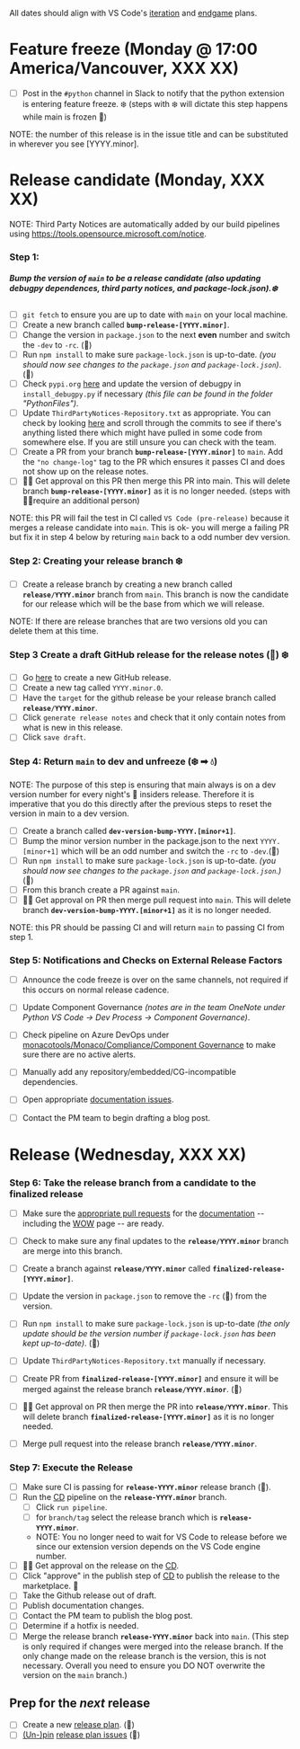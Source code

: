 All dates should align with VS Code's [iteration](https://github.com/microsoft/vscode/labels/iteration-plan) and [endgame](https://github.com/microsoft/vscode/labels/endgame-plan) plans.

# Feature freeze (Monday @ 17:00 America/Vancouver, XXX XX)

-   [ ] Post in the `#python` channel in Slack to notify that the python extension is entering feature freeze. ❄️ (steps with ❄️ will dictate this step happens while main is frozen 🥶)

NOTE: the number of this release is in the issue title and can be substituted in wherever you see [YYYY.minor].


# Release candidate (Monday, XXX XX)

NOTE: Third Party Notices are automatically added by our build pipelines using  https://tools.opensource.microsoft.com/notice.

### Step 1: 
##### Bump the version of `main` to be a release candidate (also updating debugpy dependences, third party notices, and package-lock.json).❄️

-   [ ] `git fetch` to ensure you are up to date with `main` on your local machine.
-   [ ] Create a new branch called  **`bump-release-[YYYY.minor]`**.
-   [ ] Change the version in `package.json` to the next **even** number and switch the `-dev` to `-rc`. (🤖)
-   [ ] Run `npm install` to make sure `package-lock.json` is up-to-date. _(you should now see changes to the `package.json` and `package-lock.json`)_. (🤖)
-   [ ] Check `pypi.org` [here](https://pypi.org/search/?q=debugpy) and update the version of debugpy in `install_debugpy.py` if necessary _(this file can be found in the folder "PythonFiles")_.
-   [ ] Update `ThirdPartyNotices-Repository.txt` as appropriate. You can check by looking [here](https://github.com/microsoft/vscode-python/commits/main) and scroll through the commits to see if there's anything listed there which might have pulled in some code from somewhere else. If you are still unsure you can check with the team. 
-   [ ] Create a PR from your branch  **`bump-release-[YYYY.minor]`** to `main`. Add the `"no change-log"` tag to the PR which ensures it passes CI and does not show up on the release notes.
-   [ ] 🧍🧍 Get approval on this PR then merge this PR into main. This will delete branch **`bump-release-[YYYY.minor]`** as it is no longer needed. (steps with 🧍🧍require an additional person) 

NOTE: this PR will fail the test in CI called `VS Code (pre-release)` because it merges a release candidate into `main`. This is ok- you will merge a failing PR but fix it in step 4 below by returing `main` back to a odd number dev version.


### Step 2: Creating your release branch ❄️
-   [ ] Create a release branch by creating a new branch called **`release/YYYY.minor`** branch from `main`. This branch is now the candidate for our release which will be the base from which we will release.

NOTE: If there are release branches that are two versions old you can delete them at this time.

### Step 3 Create a draft GitHub release for the release notes (🤖) ❄️

-   [ ] Go [here](https://github.com/microsoft/vscode-python/releases/new) to create a new GitHub release.
-   [ ] Create a new tag called `YYYY.minor.0`.
-   [ ] Have the `target` for the github release be your release branch called **`release/YYYY.minor`**.
-   [ ] Click `generate release notes` and check that it only contain notes from what is new in this release.
-   [ ] Click `save draft`.

### Step 4: Return `main` to dev and unfreeze (❄️ ➡ 💧)
NOTE: The purpose of this step is ensuring that main always is on a dev version number for every night's 🌃 insiders release. Therefore it is imperative that you do this directly after the previous steps to reset the version in main to a dev version.
-   [ ] Create a branch called **`dev-version-bump-YYYY.[minor+1]`**.
-   [ ] Bump the minor version number in the package.json to the next `YYYY.[minor+1]` which will be an odd number and switch the `-rc` to `-dev`.(🤖)
-   [ ] Run `npm install` to make sure `package-lock.json` is up-to-date. _(you should now see changes to the `package.json` and `package-lock.json`.)_ (🤖)
-   [ ] From this branch create a PR against `main`.
-   [ ] 🧍🧍 Get approval on PR then merge pull request into `main`. This will delete branch **`dev-version-bump-YYYY.[minor+1]`** as it is no longer needed.

NOTE: this PR should be passing CI and will return `main` to passing CI from step 1.

### Step 5: Notifications and Checks on External Release Factors
-   [ ] Announce the code freeze is over on the same channels, not required if this occurs on normal release cadence. 
-   [ ] Update Component Governance _(notes are in the team OneNote under Python VS Code → Dev Process → Component Governance)_.
-   [ ] Check pipeline on Azure DevOps under [monacotools/Monaco/Compliance/Component Governance](https://dev.azure.com/monacotools/Monaco/_componentGovernance/192726?_a=alerts&typeId=11825783&alerts-view-option=active) to make sure there are no active alerts.
-   [ ] Manually add any repository/embedded/CG-incompatible dependencies.
-   [ ] Open appropriate [documentation issues](https://github.com/microsoft/vscode-docs/issues?q=is%3Aissue+is%3Aopen+label%3Apython).
-   [ ] Contact the PM team to begin drafting a blog post.


# Release (Wednesday, XXX XX)

### Step 6: Take the release branch from a candidate to the finalized release 
-   [ ] Make sure the [appropriate pull requests](https://github.com/microsoft/vscode-docs/pulls) for the [documentation](https://code.visualstudio.com/docs/python/python-tutorial) -- including the [WOW](https://code.visualstudio.com/docs/languages/python) page -- are ready.
-   [ ] Check to make sure any final updates to the **`release/YYYY.minor`** branch are merge into this branch.
-   [ ] Create a branch against  **`release/YYYY.minor`** called **`finalized-release-[YYYY.minor]`**. 
-   [ ] Update the version in `package.json` to remove the `-rc` (🤖) from the version.
-   [ ] Run `npm install` to make sure `package-lock.json` is up-to-date _(the only update should be the version number if `package-lock.json` has been kept up-to-date)_. (🤖)
-   [ ] Update `ThirdPartyNotices-Repository.txt` manually if necessary.
-   [ ] Create PR from **`finalized-release-[YYYY.minor]`** and ensure it will be merged against the release branch **`release/YYYY.minor`**. (🤖)
-   [ ] 🧍🧍 Get approval on PR then merge the PR into **`release/YYYY.minor`**. This will delete branch **`finalized-release-[YYYY.minor]`** as it is no longer needed.
-   [ ] Merge pull request into the release branch **`release/YYYY.minor`**.


### Step 7: Execute the Release
-   [ ] Make sure CI is passing for **`release-YYYY.minor`** release branch (🤖).
-   [ ] Run the [CD](https://dev.azure.com/monacotools/Monaco/_build?definitionId=299) pipeline on the **`release-YYYY.minor`** branch.
    -   [ ] Click `run pipeline`.
	-   [ ] for `branch/tag` select the release branch which is **`release-YYYY.minor`**.
	-   NOTE: You no longer need to wait for VS Code to release before we since our extension version depends on the VS Code engine number.
-   [ ] 🧍🧍 Get approval on the release on the [CD](https://dev.azure.com/monacotools/Monaco/_build?definitionId=299).
-   [ ] Click "approve" in the publish step of [CD](https://dev.azure.com/monacotools/Monaco/_build?definitionId=299) to publish the release to the marketplace.  🎉 
-   [ ] Take the Github release out of draft.
-   [ ] Publish documentation changes.
-   [ ] Contact the PM team to publish the blog post.
-   [ ] Determine if a hotfix is needed.
-   [ ] Merge the release branch **`release-YYYY.minor`**  back into `main`. (This step is only required if changes were merged into the release branch. If the only change made on the release branch is the version, this is not necessary. Overall you need to ensure you DO NOT overwrite the version on the `main` branch.)

## Prep for the _next_ release

-   [ ] Create a new [release plan](https://raw.githubusercontent.com/microsoft/vscode-python/main/.github/release_plan.md). (🤖)
-   [ ] [(Un-)pin](https://help.github.com/en/articles/pinning-an-issue-to-your-repository) [release plan issues](https://github.com/Microsoft/vscode-python/labels/release%20plan) (🤖)
